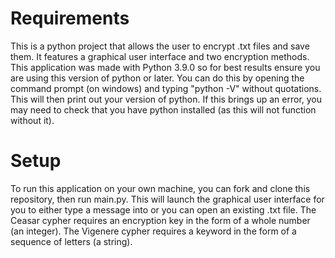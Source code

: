 # Requirements

This is a python project that allows the user to encrypt .txt files and save them. It features a graphical user interface and two encryption methods. This application was made with Python 3.9.0 so for best results ensure you are using this version of python or later. You can do this by opening the command prompt (on windows) and typing "python -V" without quotations. This will then print out your version of python. If this brings up an error, you may need to check that you have python installed (as this will not function without it).

# Setup

To run this application on your own machine, you can fork and clone this repository, then run main.py. This will launch the graphical user interface for you to either type a message into or you can open an existing .txt file. The Ceasar cypher requires an encryption key in the form of a whole number (an integer). The Vigenere cypher requires a keyword in the form of a sequence of letters (a string).


